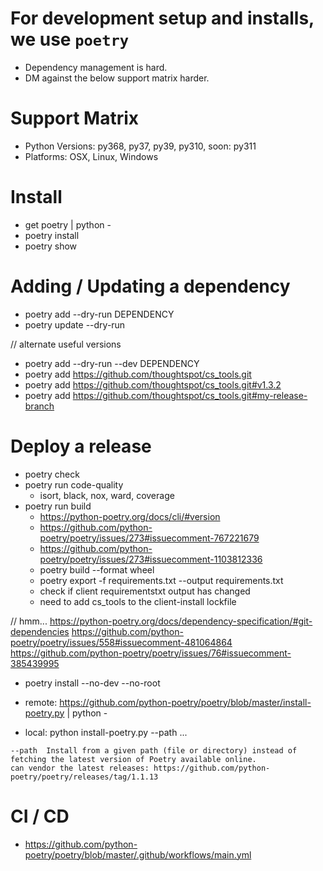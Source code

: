 
# For development setup and installs, we use `poetry`
  - Dependency management is hard.
  - DM against the below support matrix harder.

# Support Matrix
  - Python Versions: py368, py37, py39, py310, soon: py311
  - Platforms: OSX, Linux, Windows

# Install
  - get poetry | python -
  - poetry install
  - poetry show

# Adding / Updating a dependency
  - poetry add --dry-run DEPENDENCY
  - poetry update --dry-run

  // alternate useful versions
  - poetry add --dry-run --dev DEPENDENCY
  - poetry add https://github.com/thoughtspot/cs_tools.git
  - poetry add https://github.com/thoughtspot/cs_tools.git#v1.3.2
  - poetry add https://github.com/thoughtspot/cs_tools.git#my-release-branch

# Deploy a release
  - poetry check
  - poetry run code-quality
    - isort, black, nox, ward, coverage
  - poetry run build
    - https://python-poetry.org/docs/cli/#version
    - https://github.com/python-poetry/poetry/issues/273#issuecomment-767221679
    - https://github.com/python-poetry/poetry/issues/273#issuecomment-1103812336
    - poetry build --format wheel
    - poetry export -f requirements.txt --output requirements.txt
    - check if client requirementstxt output has changed
    - need to add cs_tools to the client-install lockfile

  // hmm...
  https://python-poetry.org/docs/dependency-specification/#git-dependencies
  https://github.com/python-poetry/poetry/issues/558#issuecomment-481064864
  https://github.com/python-poetry/poetry/issues/76#issuecomment-385439995
  - poetry install --no-dev --no-root

  - remote: https://github.com/python-poetry/poetry/blob/master/install-poetry.py | python -
  -  local: python install-poetry.py --path ...

    --path  Install from a given path (file or directory) instead of fetching the latest version of Poetry available online.
    can vendor the latest releases: https://github.com/python-poetry/poetry/releases/tag/1.1.13


# CI / CD
  - https://github.com/python-poetry/poetry/blob/master/.github/workflows/main.yml